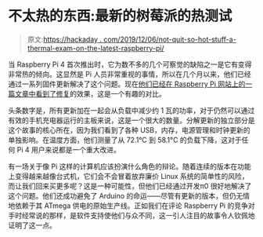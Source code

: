 # 不太热的东西:最新的树莓派的热测试

> 原文:[https://hackaday . com/2019/12/06/not-quit-so-hot-stuff-a-thermal-exam-on-the-latest-raspberry-pi/](https://hackaday.com/2019/12/06/not-quite-so-hot-stuff-a-thermal-exam-on-the-latest-raspberry-pi/)

当 Raspberry Pi 4 首次推出时，它为数不多的几个可察觉的缺陷之一是它有变得非常热的倾向。这显然是 Pi 人员非常重视的事情，所以在几个月以来，他们已经通过一系列固件更新解决了这个问题。现在[他们已经在 Raspberry Pi 网站上的一篇文章中看到了修复](https://www.raspberrypi.org/blog/thermal-testing-raspberry-pi-4/)的效果，这是一个有趣的对比。

头条数字是，所有更新加在一起会从负载中减少约 1 瓦的功率，对于仍然可以通过有效的手机充电器运行的主板来说，这是一个很大的数量。分解更新的独立部分是这个故事的核心所在，因为我们看到了各种 USB，内存，电源管理和时钟更新的单独影响。在温度方面，他们测量了从 72.1°C 到 58.1°C 的负载下降，这对于任何 Pi 4 用户来说都是一个重大改进。

有一场关于像 Pi 这样的计算机应该扮演什么角色的辩论。随着连续的版本在功能上变得越来越像台式机，它们会不会冒着放弃廉价 Linux 系统的简单性的风险，而让我们回来买更多呢？这是一种可能性，但他们已经通过开发π0 很好地解决了这个问题。他们还成功避免了 Arduino 的命运——尽管有更新的版本，但仍无情地依赖于其 ATmega 供电的原始生产线。正如我们在评论 Raspberry Pi 的竞争对手时经常说的那样，是软件支持使他们与众不同，这一引人注目的故事令人钦佩地证明了这一点。